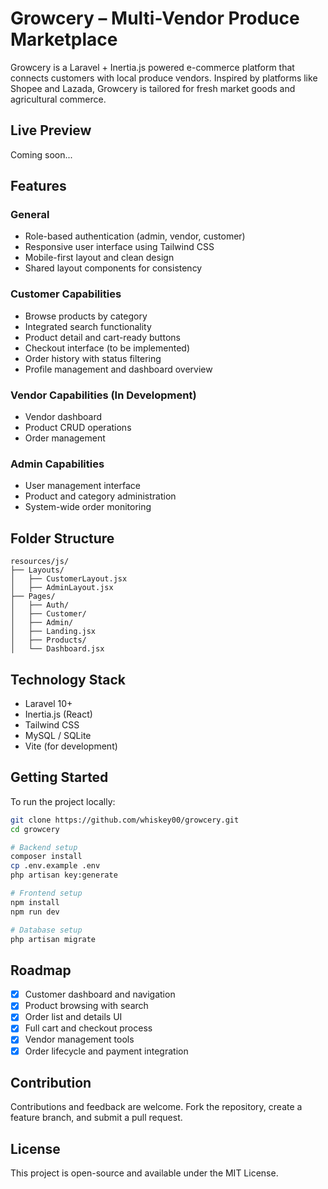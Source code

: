 # Growcery – Multi-Vendor Produce Marketplace

Growcery is a Laravel + Inertia.js powered e-commerce platform that connects customers with local produce vendors. Inspired by platforms like Shopee and Lazada, Growcery is tailored for fresh market goods and agricultural commerce.

## Live Preview
Coming soon...

## Features

### General
- Role-based authentication (admin, vendor, customer)
- Responsive user interface using Tailwind CSS
- Mobile-first layout and clean design
- Shared layout components for consistency

### Customer Capabilities
- Browse products by category
- Integrated search functionality
- Product detail and cart-ready buttons
- Checkout interface (to be implemented)
- Order history with status filtering
- Profile management and dashboard overview

### Vendor Capabilities (In Development)
- Vendor dashboard
- Product CRUD operations
- Order management

### Admin Capabilities
- User management interface
- Product and category administration
- System-wide order monitoring

## Folder Structure

```
resources/js/
├── Layouts/
│   ├── CustomerLayout.jsx
│   ├── AdminLayout.jsx
├── Pages/
│   ├── Auth/
│   ├── Customer/
│   ├── Admin/
│   ├── Landing.jsx
│   ├── Products/
│   └── Dashboard.jsx
```

## Technology Stack

- Laravel 10+
- Inertia.js (React)
- Tailwind CSS
- MySQL / SQLite
- Vite (for development)

## Getting Started

To run the project locally:

```bash
git clone https://github.com/whiskey00/growcery.git
cd growcery

# Backend setup
composer install
cp .env.example .env
php artisan key:generate

# Frontend setup
npm install
npm run dev

# Database setup
php artisan migrate
```

## Roadmap

- [x] Customer dashboard and navigation
- [x] Product browsing with search
- [x] Order list and details UI
- [x] Full cart and checkout process
- [x] Vendor management tools
- [x] Order lifecycle and payment integration

## Contribution

Contributions and feedback are welcome. Fork the repository, create a feature branch, and submit a pull request.

## License

This project is open-source and available under the MIT License.
